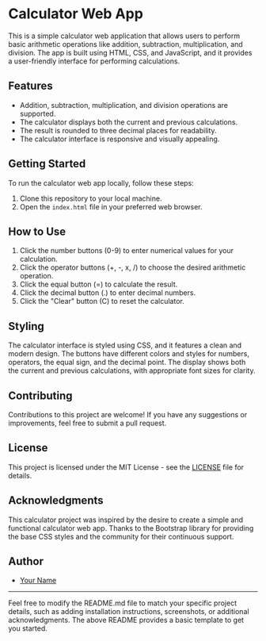 # Calculator Web App

This is a simple calculator web application that allows users to perform basic arithmetic operations like addition, subtraction, multiplication, and division. The app is built using HTML, CSS, and JavaScript, and it provides a user-friendly interface for performing calculations.

## Features

- Addition, subtraction, multiplication, and division operations are supported.
- The calculator displays both the current and previous calculations.
- The result is rounded to three decimal places for readability.
- The calculator interface is responsive and visually appealing.

## Getting Started

To run the calculator web app locally, follow these steps:

1. Clone this repository to your local machine.
2. Open the `index.html` file in your preferred web browser.

## How to Use

1. Click the number buttons (0-9) to enter numerical values for your calculation.
2. Click the operator buttons (+, -, x, /) to choose the desired arithmetic operation.
3. Click the equal button (=) to calculate the result.
4. Click the decimal button (.) to enter decimal numbers.
5. Click the "Clear" button (C) to reset the calculator.

## Styling

The calculator interface is styled using CSS, and it features a clean and modern design. The buttons have different colors and styles for numbers, operators, the equal sign, and the decimal point. The display shows both the current and previous calculations, with appropriate font sizes for clarity.

## Contributing

Contributions to this project are welcome! If you have any suggestions or improvements, feel free to submit a pull request.

## License

This project is licensed under the MIT License - see the [LICENSE](LICENSE) file for details.

## Acknowledgments

This calculator project was inspired by the desire to create a simple and functional calculator web app. Thanks to the Bootstrap library for providing the base CSS styles and the community for their continuous support.

## Author

- [Your Name](https://github.com/yourusername)

---

Feel free to modify the README.md file to match your specific project details, such as adding installation instructions, screenshots, or additional acknowledgments. The above README provides a basic template to get you started.

